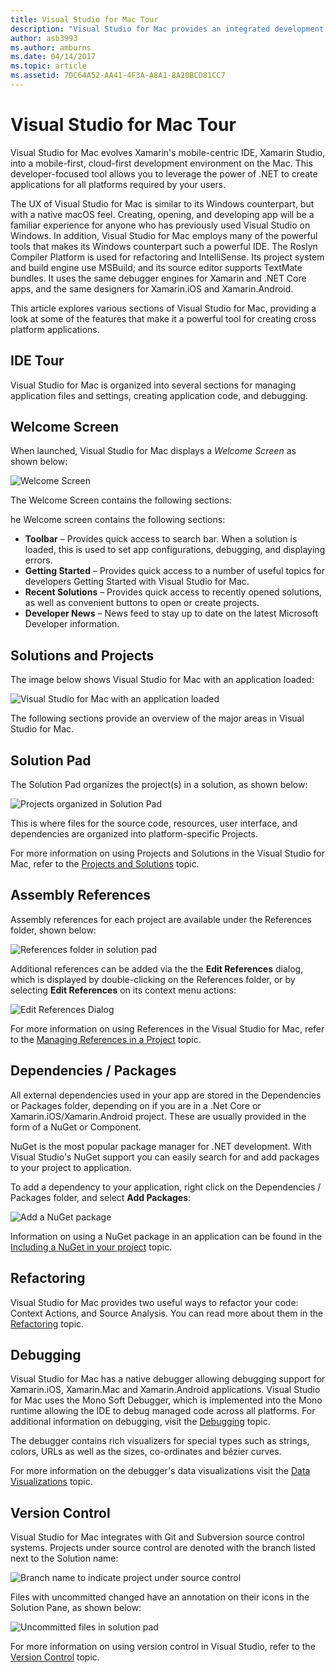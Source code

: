 ```yaml
---
title: Visual Studio for Mac Tour
description: "Visual Studio for Mac provides an integrated development environment to build .NET applications on macOS, including ASP.NET Core websites and Xamarin projects for iOS, Android, Mac, and Xamarin.Forms."
author: asb3993
ms.author: amburns
ms.date: 04/14/2017
ms.topic: article
ms.assetid: 7DC64A52-AA41-4F3A-A8A1-8A20BCD81CC7
---
```


# Visual Studio for Mac Tour

Visual Studio for Mac evolves Xamarin's mobile-centric IDE, Xamarin Studio, into a mobile-first, cloud-first development environment on the Mac. This developer-focused tool allows you to leverage the power of .NET to create applications for all platforms required by your users.

The UX of Visual Studio for Mac is similar to its Windows counterpart, but with a native macOS feel. Creating, opening, and developing app will be a familiar experience for anyone who has previously used Visual Studio on Windows. In addition, Visual Studio for Mac employs many of the powerful tools that makes its Windows counterpart such a powerful IDE. The Roslyn Compiler Platform is used for refactoring and IntelliSense. Its project system and build engine use MSBuild; and its source editor supports TextMate bundles. It uses the same debugger engines for Xamarin and .NET Core apps, and the same designers for Xamarin.iOS and Xamarin.Android.

This article explores various sections of Visual Studio for Mac, providing a look at some of the features that make it a powerful tool for creating cross platform applications.

## IDE Tour

Visual Studio for Mac is organized into several sections for managing application files and settings, creating application code, and debugging.

## Welcome Screen

When launched, Visual Studio for Mac displays a *Welcome Screen* as shown below:

![Welcome Screen](media/ide-tour-image1.png)

The Welcome Screen contains the following sections:

he Welcome screen contains the following sections:

- **Toolbar** – Provides quick access to search bar. When a solution is loaded, this is used to set app configurations, debugging, and displaying errors.
- **Getting Started** – Provides quick access to a number of useful topics for developers Getting Started with Visual Studio for Mac.
- **Recent Solutions** – Provides quick access to recently opened solutions, as well as convenient buttons to open or create projects.
- **Developer News** – News feed to stay up to date on the latest Microsoft Developer information.

## Solutions and Projects

The image below shows Visual Studio for Mac with an application loaded:

![Visual Studio for Mac with an application loaded](media/ide-tour-image17.png)

The following sections provide an overview of the major areas in Visual Studio for Mac.

## Solution Pad

The Solution Pad organizes the project(s) in a solution, as shown below:

![Projects organized in Solution Pad](media/ide-tour-image18.png)

This is where files for the source code, resources, user interface, and dependencies are organized into platform-specific Projects.

For more information on using Projects and Solutions in the Visual Studio for Mac, refer to the [Projects and Solutions](~/projects-and-solutions.md) topic.

## Assembly References
 
Assembly references for each project are available under the References folder, shown below:

![References folder in solution pad](media/ide-tour-image19.png)

Additional references can be added via the the **Edit References** dialog, which is displayed by double-clicking on the References folder, or by selecting **Edit References** on its context menu actions:
 
![Edit References Dialog](media/ide-tour-image20.png)

For more information on using References in the Visual Studio for Mac, refer to the [Managing References in a Project](~/managing-references-in-a-project.md) topic.

## Dependencies / Packages

All external dependencies used in your app are stored in the Dependencies or Packages folder, depending on if you are in a .Net Core or Xamarin.iOS/Xamarin.Android project. These are usually provided in the form of a NuGet or Component.

NuGet is the most popular package manager for .NET development. With Visual Studio's NuGet support you can easily search for and add packages to your project to application.

To add a dependency to your application, right click on the Dependencies / Packages folder, and select **Add Packages**:

![Add a NuGet package](media/ide-tour-image21.png)

Information on using a NuGet package in an application can be found in the [Including a NuGet in your project](~/nuget-walkthrough.md) topic.

## Refactoring

Visual Studio for Mac provides two useful ways to refactor your code: Context Actions, and Source Analysis. You can read more about them in the [Refactoring](~/refactoring.md) topic.

## Debugging

Visual Studio for Mac has a native debugger allowing debugging support for Xamarin.iOS, Xamarin.Mac and Xamarin.Android applications. Visual Studio for Mac uses the Mono Soft Debugger, which is implemented into the Mono runtime allowing the IDE to debug managed code across all platforms. For additional information on debugging, visit the [Debugging](~/debugging.md) topic.

The debugger contains rich visualizers for special types such as strings, colors, URLs as well as the sizes, co-ordinates and bézier curves.

For more information on the debugger's data visualizations visit the [Data Visualizations](~/data-visualizations.md) topic.

## Version Control

Visual Studio for Mac integrates with Git and Subversion source control systems. Projects under source control are denoted with the branch listed next to the Solution name: 

![Branch name to indicate project under source control](media/ide-tour-image22.png)

Files with uncommitted changed have an annotation on their icons in the Solution Pane, as shown below:

![Uncommitted files in solution pad](media/ide-tour-image23.png)

For more information on using version control in Visual Studio, refer to the [Version Control](~/version-control.md) topic.